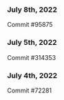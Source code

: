 ### July 8th, 2022

Commit #95875

### July 5th, 2022

Commit #314353


### July 4th, 2022

Commit #72281
